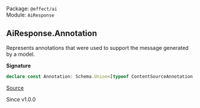 Package: `@effect/ai`<br />
Module: `AiResponse`<br />

## AiResponse.Annotation

Represents annotations that were used to support the message generated by
a model.

**Signature**

```ts
declare const Annotation: Schema.Union<[typeof ContentSourceAnnotation, typeof FileAnnotation, typeof UrlAnnotation]>
```

[Source](https://github.com/Effect-TS/effect/tree/main/packages/ai/ai/src/AiResponse.ts#L361)

Since v1.0.0